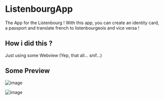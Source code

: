 # ListenbourgApp
The App for the Listenbourg !
With this app, you can create an identity card, a passport and translate french to listenbourgeois and vice versa !

## How i did this ?
Just using some Webview (Yep, that all... snif...)

## Some Preview
![image](https://user-images.githubusercontent.com/67022946/200379827-e284925e-0a75-4e25-a9dd-9fbbb82091f7.png)

![image](https://user-images.githubusercontent.com/67022946/200381179-d519ba4d-2ce1-42b6-ba55-a47b4a0c0a17.png)


